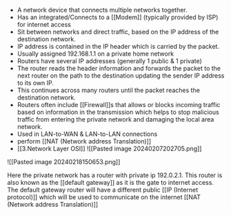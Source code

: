 - A network device that connects multiple networks together.
- Has an integrated/Connects to a [[Modem]] (typically provided by ISP) for internet access
- Sit between networks and direct traffic,  based on the IP address of the destination network.
- IP address is contained in the IP header which is carried by the packet.
- Usually assigned 192.168.1.1 on a private home network
- Routers have several IP addresses (generally 1 public & 1 private)
- The router reads the header information and forwards the packet to the next router on the path to the destination updating the sender IP address to its own IP.
- This continues across many routers until the packet reaches the destination network.
- Routers often include [[Firewall]]s that allows or blocks incoming traffic based on information in the transmission which helps to stop malicious traffic from entering the private network and damaging the local area network.
- Used in LAN-to-WAN & LAN-to-LAN connections
- perform [[NAT (Network address Translation)]]
- [[3.Network Layer OSI]]
![[Pasted image 20240207202705.png]]


![[Pasted image 20240218150653.png]]

Here the private network has a router with private ip 192.0.2.1. 
This router is also known as the [[default gateway]] as it is the gate to internet access. 
The default gateway router will have a different public [[IP (Internet protocol)]] which will be used to communicate on the internet [[NAT (Network address Translation)]]